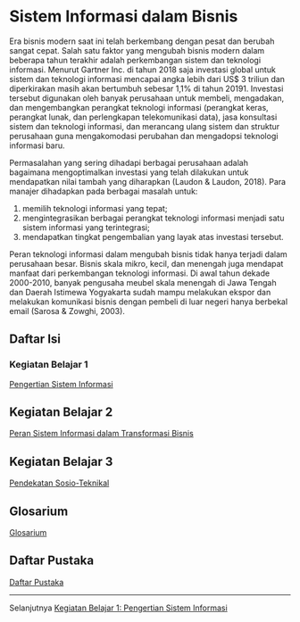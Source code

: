 # Sistem Informasi dalam Bisnis

Era bisnis modern saat ini telah berkembang dengan pesat dan berubah sangat cepat. Salah satu faktor yang mengubah bisnis modern dalam beberapa tahun terakhir adalah perkembangan sistem dan teknologi informasi. Menurut Gartner Inc. di tahun 2018 saja investasi global untuk sistem dan teknologi informasi mencapai angka lebih dari US$ 3 triliun dan diperkirakan masih akan bertumbuh sebesar 1,1% di tahun 20191. Investasi tersebut digunakan oleh banyak perusahaan untuk membeli, mengadakan, dan mengembangkan perangkat teknologi informasi (perangkat keras, perangkat lunak, dan perlengkapan telekomunikasi data), jasa konsultasi sistem dan teknologi informasi, dan merancang ulang sistem dan struktur perusahaan guna mengakomodasi perubahan dan mengadopsi teknologi informasi baru.

Permasalahan yang sering dihadapi berbagai perusahaan adalah bagaimana mengoptimalkan investasi yang telah dilakukan untuk mendapatkan nilai tambah yang diharapkan (Laudon & Laudon, 2018). Para manajer dihadapkan pada berbagai masalah untuk:

1. memilih teknologi informasi yang tepat;
2. mengintegrasikan berbagai perangkat teknologi informasi menjadi satu sistem informasi yang terintegrasi;
3. mendapatkan tingkat pengembalian yang layak atas investasi tersebut.

Peran teknologi informasi dalam mengubah bisnis tidak hanya terjadi dalam perusahaan besar. Bisnis skala mikro, kecil, dan menengah juga mendapat manfaat dari perkembangan teknologi informasi. Di awal tahun dekade 2000-2010, banyak pengusaha meubel skala menengah di Jawa Tengah dan Daerah Istimewa Yogyakarta sudah mampu melakukan ekspor dan melakukan komunikasi bisnis dengan pembeli di luar negeri hanya berbekal email (Sarosa & Zowghi, 2003).

## Daftar Isi

### Kegiatan Belajar 1

[Pengertian Sistem Informasi](kb-01.md)

## Kegiatan Belajar 2

[Peran Sistem Informasi dalam Transformasi Bisnis](kb-02.md)

## Kegiatan Belajar 3

[Pendekatan Sosio-Teknikal](kb-03.md)

## Glosarium

[Glosarium](glosarium.md)

## Daftar Pustaka

[Daftar Pustaka](daftar-pustaka.md)

***

Selanjutnya [Kegiatan Belajar 1: Pengertian Sistem Informasi](kb-01.md)
